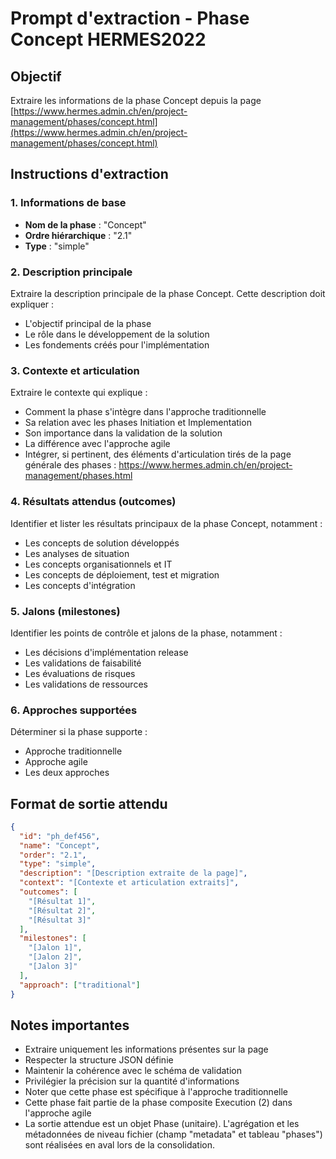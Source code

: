 # Prompt d'extraction - Phase Concept HERMES2022

## Objectif

Extraire les informations de la phase Concept depuis la page [https://www.hermes.admin.ch/en/project-management/phases/concept.html](https://www.hermes.admin.ch/en/project-management/phases/concept.html)

## Instructions d'extraction

### 1. Informations de base

- **Nom de la phase** : "Concept"
- **Ordre hiérarchique** : "2.1"
- **Type** : "simple"

### 2. Description principale

Extraire la description principale de la phase Concept. Cette description doit expliquer :

- L'objectif principal de la phase
- Le rôle dans le développement de la solution
- Les fondements créés pour l'implémentation

### 3. Contexte et articulation

Extraire le contexte qui explique :

- Comment la phase s'intègre dans l'approche traditionnelle
- Sa relation avec les phases Initiation et Implementation
- Son importance dans la validation de la solution
- La différence avec l'approche agile
- Intégrer, si pertinent, des éléments d'articulation tirés de la page générale des phases : <https://www.hermes.admin.ch/en/project-management/phases.html>

### 4. Résultats attendus (outcomes)

Identifier et lister les résultats principaux de la phase Concept, notamment :

- Les concepts de solution développés
- Les analyses de situation
- Les concepts organisationnels et IT
- Les concepts de déploiement, test et migration
- Les concepts d'intégration

### 5. Jalons (milestones)

Identifier les points de contrôle et jalons de la phase, notamment :

- Les décisions d'implémentation release
- Les validations de faisabilité
- Les évaluations de risques
- Les validations de ressources

### 6. Approches supportées

Déterminer si la phase supporte :

- Approche traditionnelle
- Approche agile
- Les deux approches

## Format de sortie attendu

```json
{
  "id": "ph_def456",
  "name": "Concept",
  "order": "2.1",
  "type": "simple",
  "description": "[Description extraite de la page]",
  "context": "[Contexte et articulation extraits]",
  "outcomes": [
    "[Résultat 1]",
    "[Résultat 2]",
    "[Résultat 3]"
  ],
  "milestones": [
    "[Jalon 1]",
    "[Jalon 2]",
    "[Jalon 3]"
  ],
  "approach": ["traditional"]
}
```

## Notes importantes

- Extraire uniquement les informations présentes sur la page
- Respecter la structure JSON définie
- Maintenir la cohérence avec le schéma de validation
- Privilégier la précision sur la quantité d'informations
- Noter que cette phase est spécifique à l'approche traditionnelle
- Cette phase fait partie de la phase composite Execution (2) dans l'approche agile
- La sortie attendue est un objet Phase (unitaire). L'agrégation et les métadonnées de niveau fichier (champ "metadata" et tableau "phases") sont réalisées en aval lors de la consolidation.

